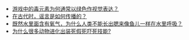 + [游戏中的毒元素为何通常以绿色作视觉表达？](https://daily.zhihu.com/story/9780557)
+ [在古代时，谣言是如何传播的？](https://daily.zhihu.com/story/9780561)
+ [既然水里面含有氧气，为什么人类不能长出腮来像鱼儿一样在水里呼吸？](https://daily.zhihu.com/story/9780565)
+ [为什么很多动物进化出装死假死吓死技能?](https://daily.zhihu.com/story/9780572)
